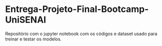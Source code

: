 # Entrega-Projeto-Final-Bootcamp-UniSENAI
Repositório com o jupyter notebook com os códigos e dataset usado para treinar e testar os modelos. 
